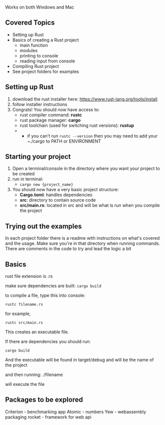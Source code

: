 Works on both Windows and Mac

## Covered Topics
- Setting up Rust
- Basics of creating a Rust project
    - main function
    - modules
    - printing to console
    - reading input from console
- Compiling Rust project
- See project folders for examples

## Setting up Rust
1. download the rust installer here:
https://www.rust-lang.org/tools/install
2. follow installer instructions
3. Congrats! You should now have access to:
    - rust compiler command: **rustc**
    - rust package manager: **cargo**
    - rust toolchain (used for switching rust versions): **rustup**
    - * if you can't run ```rustc --version``` then you may need to add your ~./cargo to PATH or ENVIRONMENT

## Starting your project
1. Open a terminal/console in the directory where you want your project to be created
2. run in terminal:
    - ```cargo new {project_name}```
3. You should now have a very basic project structure:
    - **Cargo.toml**: handles dependencies
    - **src**: directory to contain source code
    - **src/main.rs**: located in src and will be what is run when you compile the project

## Trying out the examples
In each project folder there is a readme with instructions on what's covered and the usage. Make sure you're in that directory when running commands. There are comments in the code to try and lead the logic a bit


## Basics
rust file extension is .rs

make sure dependencies are built: ```cargo build```

to compile a file, type this into console:

```rustc filename.rs```

for example,

```rustc src/main.rs```

This creates an executable file.

If there are dependencies you should run:

```cargo build```

And the executable will be found in target/debug and will be the name of the project


and then running:
./filename

will execute the file



## Packages to be explored
Criterion - benchmarking app
Atomic - numbers
Yew - webassembly packaging
rocket - framework for web api
